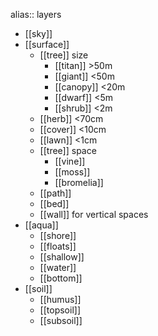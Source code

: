 alias:: layers

- [[sky]]
- [[surface]]
	- [[tree]] size
		- [[titan]] >50m
		- [[giant]] <50m
		- [[canopy]] <20m
		- [[dwarf]] <5m
		- [[shrub]] <2m
	- [[herb]] <70cm
	- [[cover]] <10cm
	- [[lawn]] <1cm
	- [[tree]] space
		- [[vine]]
		- [[moss]]
		- [[bromelia]]
	- [[path]]
	- [[bed]]
	- [[wall]] for vertical spaces
- [[aqua]]
	- [[shore]]
	- [[floats]]
	- [[shallow]]
	- [[water]]
	- [[bottom]]
- [[soil]]
	- [[humus]]
	- [[topsoil]]
	- [[subsoil]]